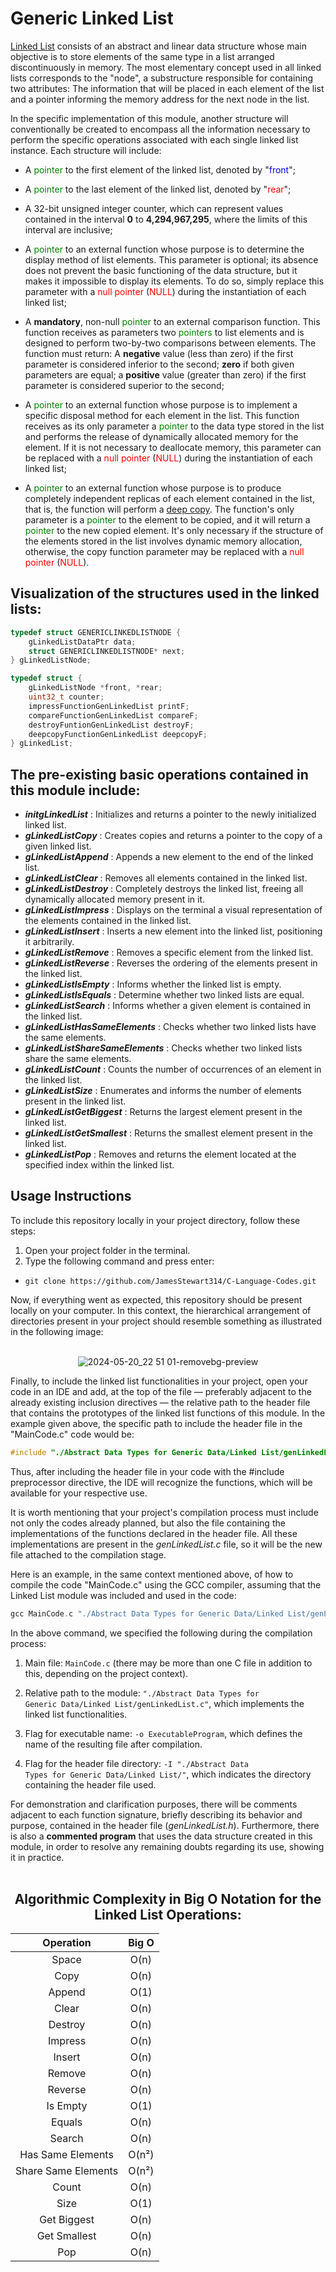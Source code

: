 # Generic Linked List

[Linked List](https://www.tutorialspoint.com/data_structures_algorithms/linked_list_algorithms.htm) consists of an abstract and linear data structure whose main objective is to store elements of the same type in a list arranged discontinuously in memory. The most elementary concept used in all linked lists corresponds to the "node", a substructure responsible for containing two attributes: The information that will be placed in each element of the list and a pointer informing the memory address for the next node in the list.

In the specific implementation of this module, another structure will conventionally be created to encompass all the information necessary to perform the specific operations associated with each single linked list instance. Each structure will include:

* A <span style="color:green;">pointer</span> to the first element of the linked list, denoted by "<span style="color:blue;">front</span>";

* A <span style="color:green;">pointer</span> to the last element of the linked list, denoted by "<span style="color:red;">rear</span>";

* A 32-bit unsigned integer counter, which can represent values contained in the interval **0** to **4,294,967,295**, where the limits of this interval are inclusive;

* A <span style="color:green;">pointer</span> to an external function whose purpose is to determine the display method of list elements. This parameter is optional; its absence does not prevent the basic functioning of the data structure, but it makes it impossible to display its elements. To do so, simply replace this parameter with a <span style="color:red;">null pointer</span> (<span style="color:red;">NULL</span>) during the instantiation of each linked list;

* A **mandatory**, non-null <span style="color:green;">pointer</span> to an external comparison function. This function receives as parameters two <span style="color:green;">pointers</span> to list elements and is designed to perform two-by-two comparisons between elements. The function must return: A **negative** value (less than zero) if the first parameter is considered inferior to the second; **zero** if both given parameters are equal; a **positive** value (greater than zero) if the first parameter is considered superior to the second;

* A <span style="color:green;">pointer</span> to an external function whose purpose is to implement a specific disposal method for each element in the list. This function receives as its only parameter a <span style="color:green;">pointer</span> to the data type stored in the list and performs the release of dynamically allocated memory for the element. If it is not necessary to deallocate memory, this parameter can be replaced with a <span style="color:red;">null pointer</span> (<span style="color:red;">NULL</span>) during the instantiation of each linked list;

* A <span style="color:green;">pointer</span> to an external function whose purpose is to produce completely independent replicas of each element contained in the list, that is, the function will perform a [deep copy](https://developer.mozilla.org/en-US/docs/Glossary/Deep_copy). The function's only parameter is a <span style="color:green;">pointer</span> to the element to be copied, and it will return a <span style="color:green;">pointer</span> to the new copied element. It's only necessary if the structure of the elements stored in the list involves dynamic memory allocation, otherwise, the copy function parameter may be replaced with a <span style="color:red;">null pointer</span> (<span style="color:red;">NULL</span>).


## Visualization of the structures used in the linked lists:

```c
typedef struct GENERICLINKEDLISTNODE {
    gLinkedListDataPtr data;
    struct GENERICLINKEDLISTNODE* next;
} gLinkedListNode;

typedef struct {
    gLinkedListNode *front, *rear;
    uint32_t counter;
    impressFunctionGenLinkedList printF;
    compareFunctionGenLinkedList compareF;
    destroyFuntionGenLinkedList destroyF;
    deepcopyFunctionGenLinkedList deepcopyF;
} gLinkedList;
```

## The pre-existing basic operations contained in this module include:
* ***initgLinkedList*** : Initializes and returns a pointer to the newly initialized linked list.
* ***gLinkedListCopy*** : Creates copies and returns a pointer to the copy of a given linked list.
* ***gLinkedListAppend*** : Appends a new element to the end of the linked list.
* ***gLinkedListClear*** : Removes all elements contained in the linked list.
* ***gLinkedListDestroy*** : Completely destroys the linked list, freeing all dynamically allocated memory present in it.
* ***gLinkedListImpress*** : Displays on the terminal a visual representation of the elements contained in the linked list.
* ***gLinkedListInsert*** : Inserts a new element into the linked list, positioning it arbitrarily.
* ***gLinkedListRemove*** : Removes a specific element from the linked list.
* ***gLinkedListReverse*** : Reverses the ordering of the elements present in the linked list.
* ***gLinkedListIsEmpty*** : Informs whether the linked list is empty.
* ***gLinkedListIsEquals*** : Determine whether two linked lists are equal.
* ***gLinkedListSearch*** : Informs whether a given element is contained in the linked list.
* ***gLinkedListHasSameElements*** : Checks whether two linked lists have the same elements.
* ***gLinkedListShareSameElements*** : Checks whether two linked lists share the same elements.
* ***gLinkedListCount*** : Counts the number of occurrences of an element in the linked list.
* ***gLinkedListSize*** : Enumerates and informs the number of elements present in the linked list.
* ***gLinkedListGetBiggest*** : Returns the largest element present in the linked list.
* ***gLinkedListGetSmallest*** : Returns the smallest element present in the linked list.
* ***gLinkedListPop*** : Removes and returns the element located at the specified index within the linked list.


## Usage Instructions
To include this repository locally in your project directory, follow these steps:
1. Open your project folder in the terminal.
2. Type the following command and press enter:
<ul>
    <li><code>git clone https://github.com/JamesStewart314/C-Language-Codes.git</code></li>
</ul>

Now, if everything went as expected, this repository should be present locally on your computer. In this context, the hierarchical arrangement of directories present in your project should resemble something as illustrated in the following image:
<br></br>

<div align="center">
    
![2024-05-20_22 51 01-removebg-preview](https://github.com/JamesStewart314/C-Language-Codes/assets/133912146/a3d8d5a3-c597-499e-a189-ce19b4dbddb4)

</div>

Finally, to include the linked list functionalities in your project, open your code in an IDE and add, at the top of the file — preferably adjacent to the already existing inclusion directives — the relative path to the header file that contains the prototypes of the linked list functions of this module. In the example given above, the specific path to include the header file in the "MainCode.c" code would be:

```c
#include "./Abstract Data Types for Generic Data/Linked List/genLinkedList.h"
```

Thus, after including the header file in your code with the #include preprocessor directive, the IDE will recognize the functions, which will be available for your respective use.

It is worth mentioning that your project's compilation process must include not only the codes already planned, but also the file containing the implementations of the functions declared in the header file. All these implementations are present in the *genLinkedList.c* file, so it will be the new file attached to the compilation stage.

Here is an example, in the same context mentioned above, of how to compile the code "MainCode.c" using the GCC compiler, assuming that the Linked List module was included and used in the code:

```c
gcc MainCode.c "./Abstract Data Types for Generic Data/Linked List/genLinkedList.c" -o ExecutableProgram -I "./Abstract Data Types for Generic Data/Linked List/"
```

<div>
In the above command, we specified the following during the compilation process:

1. Main file: <code>MainCode.c</code> (there may be more than one C file in addition to this, depending on the project context).

2. Relative path to the module: <code>"./Abstract Data Types for Generic Data/Linked List/genLinkedList.c"</code>, which implements the linked list functionalities.

3. Flag for executable name: <code>-o ExecutableProgram</code>, which defines the name of the resulting file after compilation.

4. Flag for the header file directory: <code>-I "./Abstract Data Types for Generic Data/Linked List/"</code>, which indicates the directory containing the header file used.

</div>

For demonstration and clarification purposes, there will be comments adjacent to each function signature, briefly describing its behavior and purpose, contained in the header file (*genLinkedList.h*). Furthermore, there is also a **commented program** that uses the data structure created in this module, in order to resolve any remaining doubts regarding its use, showing it in practice.
<br></br>

<div align="center">

## Algorithmic Complexity in Big O Notation for the Linked List Operations:

| Operation               | Big O   |
|:-----------------------:|:-------:|
| Space                   | O(n)    |
| Copy                    | O(n)    |
| Append                  | O(1)    |
| Clear                   | O(n)    |
| Destroy                 | O(n)    |
| Impress                 | O(n)    |
| Insert                  | O(n)    |
| Remove                  | O(n)    |
| Reverse                 | O(n)    |
| Is Empty                | O(1)    |
| Equals                  | O(n)    |
| Search                  | O(n)    |
| Has Same Elements       | O(n²)   |
| Share Same Elements     | O(n²)   |
| Count                   | O(n)    |
| Size                    | O(1)    |
| Get Biggest             | O(n)    |
| Get Smallest            | O(n)    |
| Pop                     | O(n)    |

</div>
